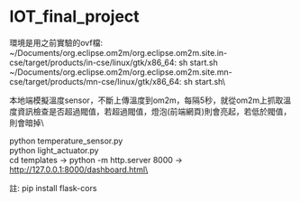 # IOT_final_project
環境是用之前實驗的ovf檔:\
~/Documents/org.eclipse.om2m/org.eclipse.om2m.site.in-cse/target/products/in-cse/linux/gtk/x86_64: sh start.sh\
~/Documents/org.eclipse.om2m/org.eclipse.om2m.site.mn-cse/target/products/mn-cse/linux/gtk/x86_64: sh start.sh\

本地端模擬溫度sensor，不斷上傳溫度到om2m，每隔5秒，就從om2m上抓取溫度資訊檢查是否超過閥值，若超過閥值，燈泡(前端網頁)則會亮起，若低於閥值，則會暗掉\

python temperature_sensor.py\
python light_actuator.py\
cd templates -> python -m http.server 8000 -> http://127.0.0.1:8000/dashboard.html\

註: pip install flask-cors
